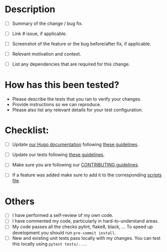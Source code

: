 # Description

- [ ] Summary of the change / bug fix.
- [ ] Link # issue, if applicable.
- [ ] Screenshot of the feature or the bug before/after fix, if applicable.
- [ ] Relevant motivation and context. 
- [ ] List any dependencies that are required for this change.


# How has this been tested?

* Please describe the tests that you ran to verify your changes. 
* Provide instructions so we can reproduce. 
* Please also list any relevant details for your test configuration.


# Checklist:

- [ ] Update [our Hugo documentation](https://openbb-finance.github.io/OpenBBTerminal/) following [these guidelines](https://github.com/OpenBB-finance/OpenBBTerminal/tree/main/website).
- [ ] Update our tests following [these guidelines](https://github.com/OpenBB-finance/OpenBBTerminal/tree/main/tests).
- [ ] Make sure you are following our [CONTRIBUTING guidelines](https://github.com/OpenBB-finance/OpenBBTerminal/blob/main/CONTRIBUTING.md).
- [ ] If a feature was added make sure to add it to the corresponding [scripts file](https://github.com/OpenBB-finance/OpenBBTerminal/tree/main/scripts).


# Others
- [ ] I have performed a self-review of my own code.
- [ ] I have commented my code, particularly in hard-to-understand areas.
- [ ] My code passes all the checks pylint, flake8, black, ... To speed up development you should run `pre-commit install`.
- [ ] New and existing unit tests pass locally with my changes. You can test this locally using `pytest tests/...`.

